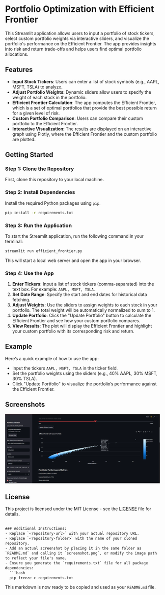 # Portfolio Optimization with Efficient Frontier

This Streamlit application allows users to input a portfolio of stock tickers, select custom portfolio weights via interactive sliders, and visualize the portfolio's performance on the Efficient Frontier. The app provides insights into risk and return trade-offs and helps users find optimal portfolio allocations.

## Features

- **Input Stock Tickers**: Users can enter a list of stock symbols (e.g., AAPL, MSFT, TSLA) to analyze.
- **Adjust Portfolio Weights**: Dynamic sliders allow users to specify the weight of each stock in the portfolio.
- **Efficient Frontier Calculation**: The app computes the Efficient Frontier, which is a set of optimal portfolios that provide the best possible return for a given level of risk.
- **Custom Portfolio Comparison**: Users can compare their custom portfolio to the Efficient Frontier.
- **Interactive Visualization**: The results are displayed on an interactive graph using Plotly, where the Efficient Frontier and the custom portfolio are plotted.

## Getting Started

### Step 1: Clone the Repository

First, clone this repository to your local machine.

### Step 2: Install Dependencies

Install the required Python packages using `pip`.

```bash
pip install -r requirements.txt
```

### Step 3: Run the Application

To start the Streamlit application, run the following command in your terminal:

```bash
streamlit run efficient_frontier.py
```

This will start a local web server and open the app in your browser.

### Step 4: Use the App

1. **Enter Tickers**: Input a list of stock tickers (comma-separated) into the text box. For example: `AAPL, MSFT, TSLA`.
2. **Set Date Range**: Specify the start and end dates for historical data fetching.
3. **Adjust Weights**: Use the sliders to assign weights to each stock in your portfolio. The total weight will be automatically normalized to sum to 1.
4. **Update Portfolio**: Click the "Update Portfolio" button to calculate the Efficient Frontier and see how your custom portfolio compares.
5. **View Results**: The plot will display the Efficient Frontier and highlight your custom portfolio with its corresponding risk and return.

## Example

Here’s a quick example of how to use the app:

- Input the tickers `AAPL, MSFT, TSLA` in the ticker field.
- Set the portfolio weights using the sliders (e.g., 40% AAPL, 30% MSFT, 30% TSLA).
- Click "Update Portfolio" to visualize the portfolio’s performance against the Efficient Frontier.

## Screenshots

![App Screenshot](assets/merrimack-smf-application-screenshot.png)  <!-- Add a screenshot of your app here -->

## License

This project is licensed under the MIT License - see the [LICENSE](LICENSE) file for details.
```

### Additional Instructions:
- Replace `<repository-url>` with your actual repository URL.
- Replace `<repository-folder>` with the name of your cloned repository.
- Add an actual screenshot by placing it in the same folder as `README.md` and calling it `screenshot.png`, or modify the image path to reflect your file's name.
- Ensure you generate the `requirements.txt` file for all package dependencies:
  ```bash
  pip freeze > requirements.txt
  ```

This markdown is now ready to be copied and used as your `README.md` file.
